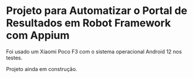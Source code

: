﻿# Projeto para Automatizar o Portal de Resultados em Robot Framework com Appium
 Foi usado um Xiaomi Poco F3 com o sistema operacional Android 12 nos testes.

Projeto ainda em construção.
